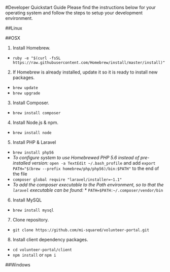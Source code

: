 #Developer Quickstart Guide
Please find the instructions below for your operating system and follow the steps to setup your development environment.

##Linux

##OSX
1. Install Homebrew.
  * `ruby -e "$(curl -fsSL https://raw.githubusercontent.com/Homebrew/install/master/install)"`
2. If Homebrew is already installed, update it so it is ready to install new packages.
  * `brew update`
  * `brew upgrade`
3. Install Composer.
  * `brew install composer`
4. Install Node.js & npm.
  * `brew install node`
5. Install PHP & Laravel
  * `brew install php56`
  * *To configure system to use Homebrewed PHP 5.6 instead of pre-installed version:* `open -a TextEdit ~/.bash_profile` and add `export PATH="$(brew --prefix homebrew/php/php56)/bin:$PATH"` to the end of the file
  * `composer global require "laravel/installer=~1.1"`
  * *To add the composer executable to the Path environment, so to that the `laravel` executable can be found:* * `PATH=$PATH:~/.composer/vendor/bin`
6. Install MySQL
  * `brew install mysql`
7. Clone repository.
  * `git clone https://github.com/mi-squared/volunteer-portal.git`
8. Install client dependency packages.
  * `cd volunteer-portal/client`
  * `npm install` or `npm i`

##Windows
